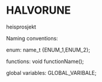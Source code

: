 # HALVORUNE
heisprosjekt

Naming conventions:


enum: name_t {ENUM_1,ENUM_2};

functions: void functionName();

global variables: GLOBAL_VARIBALE;

